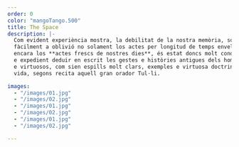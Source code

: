 ```yaml
---
order: 0
color: "mangoTango.500"
title: The Space
description: |-
  Com evident experiència mostra, la debilitat de la nostra memòria, sotsmetent
  fàcilment a oblivió no solament los actes per longitud de temps envellits, mas
  encara los **actes frescs de nostres dies**, és estat doncs molt condecent, útil
  e expedient deduir en escrit les gestes e històries antigues dels homens forts
  e virtuosos, com sien espills molt clars, exemples e virtuosa doctrina de nostra
  vida, segons recita aquell gran orador Tul·li.

images:
  - "/images/01.jpg"
  - "/images/02.jpg"
  - "/images/01.jpg"
  - "/images/02.jpg"
  - "/images/01.jpg"
  - "/images/02.jpg"

---
```

